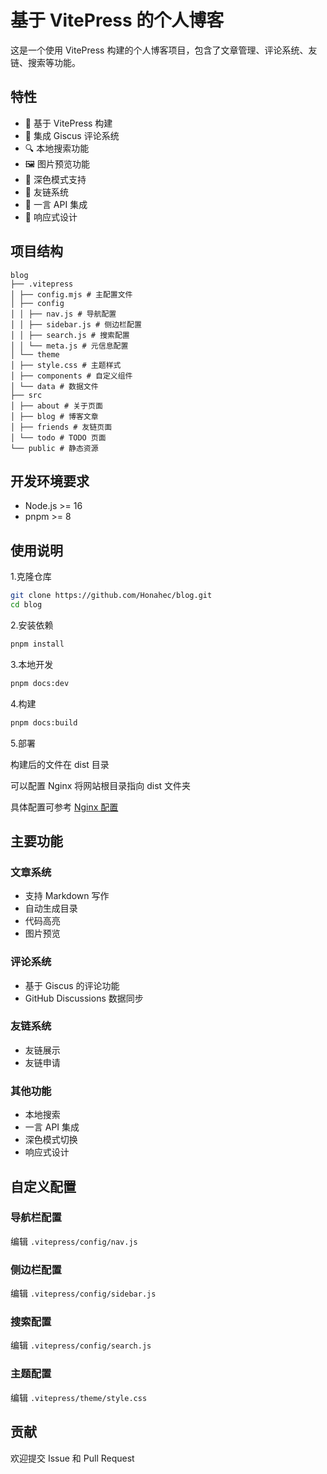 # 基于 VitePress 的个人博客

这是一个使用 VitePress 构建的个人博客项目，包含了文章管理、评论系统、友链、搜索等功能。

## 特性

- 📝 基于 VitePress 构建
- 💬 集成 Giscus 评论系统
- 🔍 本地搜索功能
- 🖼️ 图片预览功能
- 🌙 深色模式支持
- 🔗 友链系统
- 💫 一言 API 集成
- 📱 响应式设计

## 项目结构

```
blog
├── .vitepress
│ ├── config.mjs # 主配置文件
│ ├── config
│ │ ├── nav.js # 导航配置
│ │ ├── sidebar.js # 侧边栏配置
│ │ ├── search.js # 搜索配置
│ │ └── meta.js # 元信息配置
│ └── theme
│ ├── style.css # 主题样式
│ ├── components # 自定义组件
│ └── data # 数据文件
├── src
│ ├── about # 关于页面
│ ├── blog # 博客文章
│ ├── friends # 友链页面
│ └── todo # TODO 页面
└── public # 静态资源
```

## 开发环境要求

- Node.js >= 16
- pnpm >= 8

## 使用说明

1.克隆仓库

```bash
git clone https://github.com/Honahec/blog.git
cd blog
```

2.安装依赖

```bash
pnpm install
```

3.本地开发

```bash
pnpm docs:dev
```

4.构建

```bash
pnpm docs:build
```

5.部署

构建后的文件在 dist 目录

可以配置 Nginx 将网站根目录指向 dist 文件夹

具体配置可参考 [Nginx 配置](https://blog.honahec.cc/blog/nginx.html)

## 主要功能

### 文章系统

- 支持 Markdown 写作
- 自动生成目录
- 代码高亮
- 图片预览

### 评论系统

- 基于 Giscus 的评论功能
- GitHub Discussions 数据同步

### 友链系统

- 友链展示
- 友链申请

### 其他功能

- 本地搜索
- 一言 API 集成
- 深色模式切换
- 响应式设计

## 自定义配置

### 导航栏配置

编辑 `.vitepress/config/nav.js`

### 侧边栏配置

编辑 `.vitepress/config/sidebar.js`

### 搜索配置

编辑 `.vitepress/config/search.js`

### 主题配置

编辑 `.vitepress/theme/style.css`

## 贡献

欢迎提交 Issue 和 Pull Request
